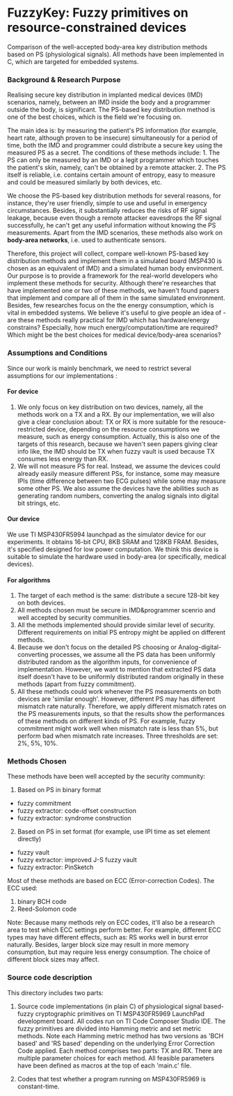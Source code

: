 # FuzzyKey: Fuzzy primitives on resource-constrained devices

Comparison of the well-accepted body-area key distribution methods based on PS (physiological signals). All methods have been implemented in C, which are targeted for embedded systems.

### Background & Research Purpose

Realising secure key distribution in implanted medical devices (IMD) scenarios, namely, between an IMD inside the body and a programmer outside the body, is significant. The PS-based key distribution method is one of the best choices, which is the field we're focusing on. 

The main idea is: by measuring the patient's PS information (for example, heart rate, although proven to be insecure) simultaneously for a period of time, both the IMD and programmer could distribute a secure key using the measured PS as a secret. The conditions of these methods include: 1. The PS can only be measured by an IMD or a legit programmer which touches the patient's skin, namely, can't be obtained by a remote attacker. 2. The PS itself is reliable, i.e. contains certain amount of entropy, easy to measure and could be measured similarly by both devices, etc. 

We choose the PS-based key distribution methods for several reasons, for instance, they're user friendly, simple to use and useful in emergency circumstances. Besides, it substantially reduces the risks of RF signal leakage, because even though a remote attacker eavesdrops the RF signal successfully, he can't get any useful information without knowing the PS measurements. Apart from the IMD scenarios, these methods also work on **body-area networks**, i.e. used to authenticate sensors. 

Therefore, this project will collect, compare well-known PS-based key distribution methods and implement them in a simulated board (MSP430 is chosen as an equivalent of IMD) and a simulated human body environment. Our purpose is to provide a framework for the real-world developers who implement these methods for security. Although there're researches that have implemented one or two of these methods, we haven't found papers that implement and compare all of them in the same simulated environment. Besides, few researches focus on the the energy consumption, which is vital in embedded systems. We believe it's useful to give people an idea of - are these methods really practical for IMD which has hardware/energy constrains? Especially, how much energy/computation/time are required? Which might be the best choices for medical device/body-area scenarios? 

### Assumptions and Conditions

Since our work is mainly benchmark, we need to restrict several assumptions for our implementations :

#### For device
1. We only focus on key distribution on two devices, namely, all the methods work on a TX and a RX. By our implementation, we will also give a clear conclusion about: TX or RX is more suitable for the resouce-restricted device, depending on the resource consumptions we measure, such as energy consumption. Actually, this is also one of the targets of this research, because we haven't seen papers giving clear info like, the IMD should be TX when fuzzy vault is used because TX consumes less energy than RX.
2. We will not measure PS for real. Instead, we assume the devices could already easily measure different PSs, for instance, some may measure IPIs (time difference between two ECG pulses) while some may measure some other PS. We also assume the devices have the abilities such as generating random numbers, converting the analog signals into digital bit strings, etc.

#### Our device

We use TI MSP430FR5994 launchpad as the simulator device for our experiments. It obtains 16-bit CPU, 8KB SRAM and 128KB FRAM. Besides, it's specified designed for low power computation. We think this device is suitable to simulate the hardware used in body-area (or specifically, medical devices).

#### For algorithms
1. The target of each method is the same: distribute a secure 128-bit key on both devices.
2. All methods chosen must be secure in IMD&programmer scenrio and well accepted by security communities.
3. All the methods implemented should provide similar level of security. Different requirements on initial PS entropy might be applied on different methods. 
3. Because we don't focus on the detailed PS choosing or Analog-digital-converting processes, we assume all the PS data has been uniformly distributed random as the algorithm inputs, for convenience of implementation. However, we want to mention that extracted PS data itself doesn't have to be uniformly distributed random originally in these methods (apart from fuzzy commitment).
4. All these methods could work whenever the PS measurements on both devices are 'similar enough'. However, different PS may has different mismatch rate naturally. Therefore, we apply different mismatch rates on the PS measurements inputs, so that the results show the performances of these methods on different kinds of PS. For example, fuzzy commitment might work well when mismatch rate is less than 5%, but perform bad when mismatch rate increases. Three thresholds are set: 2%, 5%, 10%. 

### Methods Chosen

These methods have been well accepted by the security community:
1. Based on PS in binary format
- fuzzy commitment
- fuzzy extractor: code-offset construction 
- fuzzy extractor: syndrome construction
2. Based on PS in set format (for example, use IPI time as set element directly)
- fuzzy vault
- fuzzy extractor: improved J-S fuzzy vault
- fuzzy extractor: PinSketch

Most of these methods are based on ECC (Error-correction Codes). The ECC used:
1. binary BCH code
2. Reed-Solomon code

Note: Because many methods rely on ECC codes, it'll also be a research area to test which ECC settings perform better. For example, different ECC types may have different effects, such as: RS works well in burst error naturally. Besides, larger block size may result in more memory consumption, but may require less energy consumption. The choice of different block sizes may affect. 



### Source code description


This directory includes two parts:
1. Source code implementations (in plain C) of physiological signal based-fuzzy cryptographic primitives on TI MSP430FR5969 LaunchPad development board. All codes run on TI Code Composer Studio IDE. The fuzzy primitives are divided into Hamming metric and set metric methods. Note each Hamming metric method has two versions as 'BCH based' and 'RS based' depending on the underlying Error Correction Code applied. Each method comprises two parts: TX and RX. There are multiple parameter choices for each method. All feasible parameters have been defined as macros at the top of each 'main.c' file.

2. Codes that test whether a program running on MSP430FR5969 is constant-time.



